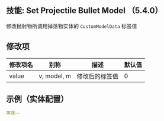技能: Set Projectile Bullet Model （5.4.0）
--------------------------

修改抛射物所调用掉落物实体的 `CustomModelData` 标签值


修改项
----------

| 修改项名 | 别称    | 描述                                                                                                    | 默认值 |
|-----------|------------|----------------------------------------------------------------------------------------------------------------|---------------|
| value  | v, model, m  | 修改后的标签值 | 0  |

示例（实体配置）
--------

```yaml
等我——
```